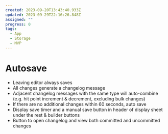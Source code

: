 ```yaml
---
created: 2023-09-20T13:43:40.933Z
updated: 2023-09-29T22:16:26.848Z
assigned: ""
progress: 0
tags:
  - App
  - Storage
  - MVP
---
```


# Autosave

- Leaving editor always saves
- All changes generate a changelog message
- Adjacent changelog messages with the same type will auto-combine (e.g. hit point increment & decrement, excluding bulk changes)
- If there are no additional changes within 60 seconds, auto save
- Display save timer and a manual save button in header of display sheet under the rest & builder buttons
- Button to open changelog and view both committed and uncommitted changes
